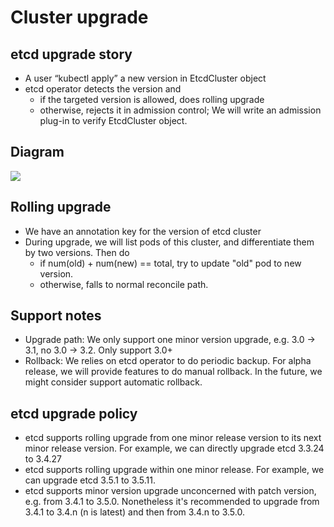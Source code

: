 # Cluster upgrade

## etcd upgrade story

- A user “kubectl apply” a new version in EtcdCluster object
- etcd operator detects the version and
  - if the targeted version is allowed, does rolling upgrade
  - otherwise, rejects it in admission control; We will write an admission plug-in to verify EtcdCluster object.

## Diagram
![](./upgrade.jpg)

## Rolling upgrade

- We have an annotation key for the version of etcd cluster
- During upgrade, we will list pods of this cluster, and differentiate them by two versions. Then do
  - if num(old) + num(new) == total, try to update "old" pod to new version.
  - otherwise, falls to normal reconcile path.

## Support notes

- Upgrade path: We only support one minor version upgrade, e.g. 3.0 -> 3.1, no 3.0 -> 3.2. Only support 3.0+
- Rollback: We relies on etcd operator to do periodic backup.
  For alpha release, we will provide features to do manual rollback.
  In the future, we might consider support automatic rollback.


## etcd upgrade policy

- etcd supports rolling upgrade from one minor release version to its next minor release version. For example, we can directly upgrade etcd 3.3.24 to 3.4.27
- etcd supports rolling upgrade within one minor release. For example, we can upgrade etcd 3.5.1 to 3.5.11.
- etcd supports minor version upgrade unconcerned with patch version, e.g. from 3.4.1 to 3.5.0. Nonetheless it's recommended to upgrade from 3.4.1 to 3.4.n (n is latest) and then from 3.4.n to 3.5.0.

